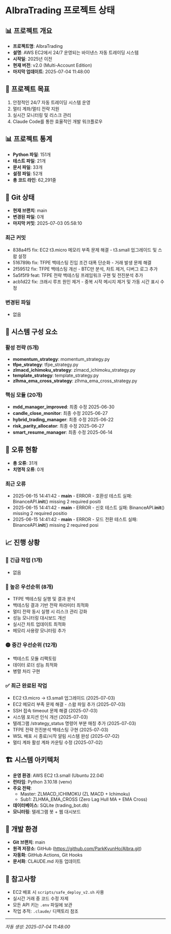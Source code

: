 # AlbraTrading 프로젝트 상태

## 📊 프로젝트 개요
- **프로젝트명**: AlbraTrading
- **설명**: AWS EC2에서 24/7 운영되는 바이낸스 자동 트레이딩 시스템
- **시작일**: 2025년 이전
- **현재 버전**: v2.0 (Multi-Account Edition)
- **마지막 업데이트**: 2025-07-04 11:48:00

## 🎯 프로젝트 목표
1. 안정적인 24/7 자동 트레이딩 시스템 운영
2. 멀티 계좌/멀티 전략 지원
3. 실시간 모니터링 및 리스크 관리
4. Claude Code를 통한 효율적인 개발 워크플로우

## 📊 프로젝트 통계
- **Python 파일**: 151개
- **테스트 파일**: 21개
- **문서 파일**: 33개
- **설정 파일**: 52개
- **총 코드 라인**: 62,291줄

## 🔀 Git 상태
- **현재 브랜치**: main
- **변경된 파일**: 0개
- **마지막 커밋**: 2025-07-03 05:58:10

### 최근 커밋
- 838a4f5 fix: EC2 t3.micro 메모리 부족 문제 해결 - t3.small 업그레이드 및 스왑 설정
- 516789b fix: TFPE 백테스팅 진입 조건 대폭 단순화 - 거래 발생 문제 해결
- 2f59512 fix: TFPE 백테스팅 개선 - BTC만 분석, 차트 제거, 디버그 로그 추가
- 5a5f5f9 feat: TFPE 전략 백테스팅 프레임워크 구현 및 전진분석 추가
- acb1d22 fix: 크래시 루프 원인 제거 - 중복 시작 메시지 제거 및 가동 시간 표시 수정

### 변경된 파일
- 없음

## 🔧 시스템 구성 요소

### 활성 전략 (5개)
- **momentum_strategy**: momentum_strategy.py
- **tfpe_strategy**: tfpe_strategy.py
- **zlmacd_ichimoku_strategy**: zlmacd_ichimoku_strategy.py
- **template_strategy**: template_strategy.py
- **zlhma_ema_cross_strategy**: zlhma_ema_cross_strategy.py

### 핵심 모듈 (20개)
- **mdd_manager_improved**: 최종 수정 2025-06-30
- **candle_close_monitor**: 최종 수정 2025-06-27
- **hybrid_trading_manager**: 최종 수정 2025-06-22
- **risk_parity_allocator**: 최종 수정 2025-06-27
- **smart_resume_manager**: 최종 수정 2025-06-14

## 🚨 오류 현황
- **총 오류**: 31개
- **치명적 오류**: 0개
### 최근 오류
- 2025-06-15 14:41:42 - __main__ - ERROR - 호환성 테스트 실패: BinanceAPI.__init__() missing 2 required positi
- 2025-06-15 14:41:42 - __main__ - ERROR - 신호 테스트 실패: BinanceAPI.__init__() missing 2 required positio
- 2025-06-15 14:41:42 - __main__ - ERROR - 모드 전환 테스트 실패: BinanceAPI.__init__() missing 2 required posi

## 📈 진행 상황

### 🚨 긴급 작업 (1개)
- 없음

### 🔴 높은 우선순위 (8개)
- TFPE 백테스팅 실행 및 결과 분석
- 백테스팅 결과 기반 전략 파라미터 최적화
- 멀티 전략 동시 실행 시 리스크 관리 강화
- 성능 모니터링 대시보드 개선
- 실시간 차트 업데이트 최적화
- 메모리 사용량 모니터링 추가

### 🟡 중간 우선순위 (12개)
- 백테스트 모듈 리팩토링
- 데이터 로더 성능 최적화
- 병렬 처리 구현

### ✅ 최근 완료된 작업
- EC2 t3.micro → t3.small 업그레이드 (2025-07-03)
- EC2 메모리 부족 문제 해결 - 스왑 파일 추가 (2025-07-03)
- SSH 접속 timeout 문제 해결 (2025-07-03)
- 시스템 포지션 인식 개선 (2025-07-03)
- 텔레그램 /strategy_status 명령어 부분 매칭 추가 (2025-07-03)
- TFPE 전략 전진분석 백테스팅 구현 (2025-07-03)
- WSL 배포 시 종료/시작 알림 시스템 완성 (2025-07-02)
- 멀티 계좌 활성 계좌 카운팅 수정 (2025-07-02)

## 🏗️ 시스템 아키텍처
- **운영 환경**: AWS EC2 t3.small (Ubuntu 22.04)
- **런타임**: Python 3.10.18 (venv)
- **주요 전략**: 
  - Master: ZLMACD_ICHIMOKU (ZL MACD + Ichimoku)
  - Sub1: ZLHMA_EMA_CROSS (Zero Lag Hull MA + EMA Cross)
- **데이터베이스**: SQLite (trading_bot.db)
- **모니터링**: 텔레그램 봇 + 웹 대시보드

## 🔧 개발 환경
- **Git 브랜치**: main
- **원격 저장소**: GitHub (https://github.com/ParkKyunHo/Albra.git)
- **자동화**: GitHub Actions, Git Hooks
- **문서화**: CLAUDE.md 자동 업데이트

## 📝 참고사항
- EC2 배포 시 `scripts/safe_deploy_v2.sh` 사용
- 실시간 거래 중 코드 수정 자제
- 모든 API 키는 `.env` 파일에 보관
- 작업 추적: `.claude/` 디렉토리 참조

---
*자동 생성: 2025-07-04 11:48:00*
